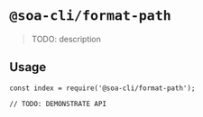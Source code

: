 # `@soa-cli/format-path`

> TODO: description

## Usage

```
const index = require('@soa-cli/format-path');

// TODO: DEMONSTRATE API
```
